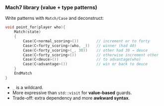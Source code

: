 ### **Mach7 library (value + type patterns)**
Write patterns with `Match/Case` and deconstruct:
```cpp
void point_for(player who){
    Match(state)
    {
        Case(C<normal_scoring>())        // increment or to forty
        Case(C<forty_scoring>(who, _))   // winner (had 40)
        Case(C<forty_scoring>(_, 30))    // other had 30 → deuce
        Case(C<forty_scoring>())         // otherwise increment other
        Case(C<deuce>())                 // to advantage(who)
        Case(C<advantage>())             // win or back to deuce
    }
    EndMatch
}
```
- `_` is a wildcard.
- More expressive than `std::visit` for **value-based** guards.
- Trade-off: extra dependency and more **awkward syntax**.

